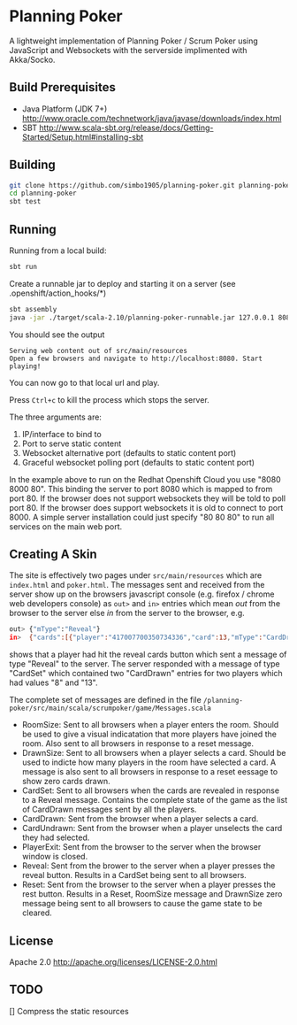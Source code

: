 # Planning Poker

A lightweight implementation of Planning Poker / Scrum Poker using JavaScript and Websockets with the serverside implimented with Akka/Socko. 

## Build Prerequisites

  - Java Platform (JDK 7+) http://www.oracle.com/technetwork/java/javase/downloads/index.html
  - SBT http://www.scala-sbt.org/release/docs/Getting-Started/Setup.html#installing-sbt

## Building

```sh
git clone https://github.com/simbo1905/planning-poker.git planning-poker
cd planning-poker
sbt test
```

## Running

Running from a local build:

```sh
sbt run
```

Create a runnable jar to deploy and starting it on a server (see .openshift/action_hooks/*)

```sh
sbt assembly
java -jar ./target/scala-2.10/planning-poker-runnable.jar 127.0.0.1 8080 8000 80
```

You should see the output 

```
Serving web content out of src/main/resources
Open a few browsers and navigate to http://localhost:8080. Start playing!
```

You can now go to that local url and play. 

Press ```Ctrl+c``` to kill the process which stops the server. 

The three arguments are:

1. IP/interface to bind to
2. Port to serve static content
3. Websocket alternative port (defaults to static content port)
4. Graceful websocket polling port (defaults to static content port)

In the example above to run on the Redhat Openshift Cloud you use "8080 8000 80". This binding the server to port 8080 which is mapped to from port 80. If the browser does not support websockets they will be told to poll port 80. If the browser does support websockets it is old to connect to port 8000. A simple server installation could just specify "80 80 80" to run all services on the main web port.   

## Creating A Skin

The site is effectively two pages under ```src/main/resources``` which are ```index.html``` and ```poker.html```. The messages sent and received from the server show up on the browsers javascript console (e.g. firefox / chrome web developers console) as ```out>``` and ```in>``` entries which mean *out* from the browser to the server else *in* from the server to the browser, e.g. 

```sh
out> {"mType":"Reveal"}
in>  {"cards":[{"player":"417007700350734336","card":13,"mType":"CardDrawn"},{"player":"417007962322767872","card":8,"mType":"CardDrawn"}],"mType":"CardSet"}"
```

shows that a player had hit the reveal cards button which sent a message of type "Reveal" to the server. The server responded with a message of type "CardSet" which contained two "CardDrawn" entries for two players which had values "8" and "13". 

The complete set of messages are defined in the file ```/planning-poker/src/main/scala/scrumpoker/game/Messages.scala```

- RoomSize: Sent to all browsers when a player enters the room. Should be used to give a visual indicatation that more players have joined the room. Also sent to all browsers in response to a reset message. 
- DrawnSize: Sent to all browsers when a player selects a card. Should be used to indicte how many players in the room have selected a card. A message is also sent to all browsers in response to a reset eessage to show zero cards drawn. 
- CardSet: Sent to all browsers when the cards are revealed in response to a Reveal message. Contains the complete state of the game as the list of CardDrawn messages sent by all the players. 
- CardDrawn: Sent from the browser when a player selects a card.
- CardUndrawn: Sent from the browser when a player unselects the card they had selected. 
- PlayerExit: Sent from the browser to the server when the browser window is closed. 
- Reveal: Sent from the brower to the server when a player presses the reveal button. Results in a CardSet being sent to all browsers. 
- Reset: Sent from the browser to the server when a player presses the rest button. Results in a Reset, RoomSize message and DrawnSize zero message being sent to all browsers to cause the game state to be cleared. 

License
----

Apache 2.0 http://apache.org/licenses/LICENSE-2.0.html

TODO
----

[] Compress the static resources
	

